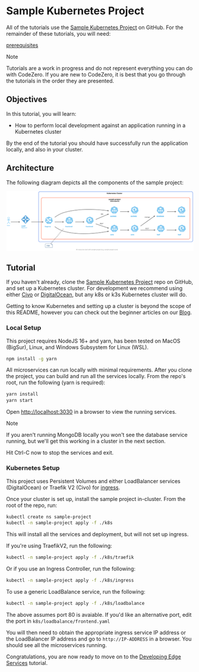 # Sample Kubernetes Project

All of the tutorials use the [Sample Kubernetes Project](https://github.com/c6o/sample-project) on GitHub. For the remainder of these tutorials, you will need:

[prerequisites](_fragments/prerequisites.md ':include')

> [!Note]
> Tutorials are a work in progress and do not represent everything you can do with CodeZero. If you are new to CodeZero, it is best that you go through the tutorials in the order they are presented.

## Objectives

In this tutorial, you will learn:

* How to perform local development against an application running in a Kubernetes cluster

By the end of the tutorial you should have successfully run the application locally, and also in your cluster.

## Architecture

The following diagram depicts all the components of the sample project:

![Simple Architecture](../_media/architecture/sample-architecture.svg)

## Tutorial

If you haven't already, clone the [Sample Kubernetes Project](https://github.com/c6o/sample-project) repo on GitHub, and set up a Kubernetes cluster. For development we recommend using either [Civo](https://civo.com) or [DigitalOcean](https://digitalocean.com), but any k8s or k3s Kubernetes cluster will do.

Getting to know Kubernetes and setting up a cluster is beyond the scope of this README, however you can check out the beginner articles on our [Blog](https://blog.codezero.io/tag/learning/).

### Local Setup

This project requires NodeJS 16+ and yarn, has been tested on MacOS (BigSur), Linux, and Windows Subsystem for Linux (WSL).

```bash
npm install -g yarn
```

All microservices can run locally with minimal requirements. After you clone the project, you can build and run all the services locally. From the repo's root, run the following (yarn is required):

```bash
yarn install
yarn start
```

Open [http://localhost:3030](http://localhost:3030) in a browser to view the running services.

> [!Note]
> If you aren't running MongoDB locally you won't see the database service running, but we'll get this working in a cluster in the next section.

Hit Ctrl-C now to stop the services and exit.

### Kubernetes Setup

This project uses Persistent Volumes and either LoadBalancer services (DigitalOcean) or Traefik V2 (Civo) for [ingress](https://kubernetes.io/docs/concepts/services-networking/ingress/).

Once your cluster is set up, install the sample project in-cluster. From the root of the repo, run:

```bash
kubectl create ns sample-project
kubectl -n sample-project apply -f ./k8s
```

This will install all the services and deployment, but will not set up ingress.

If you're using TraefikV2, run the following:

```bash
kubectl -n sample-project apply -f ./k8s/traefik
```

Or if you use an Ingress Controller, run the following:

```bash
kubectl -n sample-project apply -f ./k8s/ingress
```

To use a generic LoadBalance service, run the following:

```bash
kubectl -n sample-project apply -f ./k8s/loadbalance
```

The above assumes port 80 is avaiable. If you'd like an alternative port, edit the port in `k8s/loadbalance/frontend.yaml`

You will then need to obtain the appropriate ingress service IP address or the LoadBalancer IP address and go to `http://IP-ADDRESS` in a browser. You should see all the microservices running.

Congratulations, you are now ready to move on to the [Developing Edge Services](/tutorials/edge.md) tutorial.
